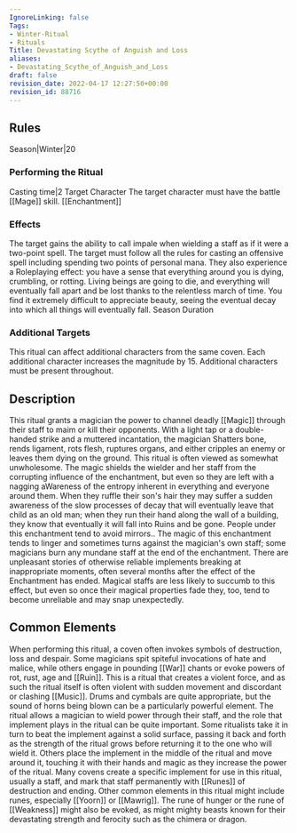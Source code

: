 ```yaml
---
IgnoreLinking: false
Tags:
- Winter-Ritual
- Rituals
Title: Devastating Scythe of Anguish and Loss
aliases:
- Devastating_Scythe_of_Anguish_and_Loss
draft: false
revision_date: 2022-04-17 12:27:50+00:00
revision_id: 88716
---
```


## Rules
Season|Winter|20
### Performing the Ritual
Casting time|2 Target Character The target character must have the battle [[Mage]] skill.
[[Enchantment]]
### Effects
The target gains the ability to call impale when wielding a staff as if it were a two-point spell. The target must follow all the rules for casting an offensive spell including spending two points of personal mana.
They also experience a Roleplaying effect: you have a sense that everything around you is dying, crumbling, or rotting. Living beings are going to die, and everything will eventually fall apart and be lost thanks to the relentless march of time. You find it extremely difficult to appreciate beauty, seeing the eventual decay into which all things will eventually fall.
Season Duration
### Additional Targets
This ritual can affect additional characters from the same coven. Each additional character increases the magnitude by 15. Additional characters must be present throughout.
## Description
This ritual grants a magician the power to channel deadly [[Magic]] through their staff to maim or kill their opponents. With a light tap or a double-handed strike and a muttered incantation, the magician Shatters bone, rends ligament, rots flesh, ruptures organs, and either cripples an enemy or leaves them dying on the ground.
This ritual is often viewed as somewhat unwholesome. The magic shields the wielder and her staff from the corrupting influence of the enchantment, but even so they are left with a nagging aWareness of the entropy inherent in everything and everyone around them. When they ruffle their son's hair they may suffer a sudden awareness of the slow processes of decay that will eventually leave that child as an old man; when they run their hand along the wall of a building, they know that eventually it will fall into Ruins and be gone. People under this enchantment tend to avoid mirrors..
The magic of this enchantment tends to linger and sometimes turns against the magician's own staff; some magicians burn any mundane staff at the end of the enchantment. There are unpleasant stories of otherwise reliable implements breaking at inappropriate moments, often several months after the effect of the Enchantment has ended. Magical staffs are less likely to succumb to this effect, but even so once their magical properties fade they, too, tend to become unreliable and may snap unexpectedly. 
## Common Elements
When performing this ritual, a coven often invokes symbols of destruction, loss and despair. Some magicians spit spiteful invocations of hate and malice, while others engage in pounding [[War]] chants or evoke powers of rot, rust, age and [[Ruin]]. This is a ritual that creates a violent force, and as such the ritual itself is often violent with sudden movement and discordant or clashing [[Music]]. Drums and cymbals are quite appropriate, but the sound of horns being blown can be a particularly powerful element.
The ritual allows a magician to wield power through their staff, and the role that implement plays in the ritual can be quite important. Some ritualists take it in turn to beat the implement against a solid surface, passing it back and forth as the strength of the ritual grows before returning it to the one who will wield it. Others place the implement in the middle of the ritual and move around it, touching it with their hands and magic as they increase the power of the ritual. Many covens create a specific implement for use in this ritual, usually a staff, and mark that staff permanently with [[Runes]] of destruction and ending.
Other common elements in this ritual might include runes, especially [[Yoorn]] or [[Mawrig]]. The rune of hunger or the rune of [[Weakness]] might also be evoked, as might mighty beasts known for their devastating strength and ferocity such as the chimera or dragon.